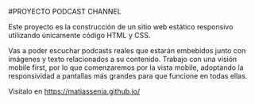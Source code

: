 #PROYECTO PODCAST CHANNEL

Este proyecto es la construcción de un sitio web estático responsivo utilizando únicamente código HTML y CSS.

Vas a poder escuchar podcasts reales que estarán embebidos junto con imágenes y texto relacionados a su contenido. Trabajo con una visión mobile first, por lo que comenzaremos por la vista mobile, adoptando la responsividad a pantallas más grandes para que funcione en todas ellas.

Visitalo en https://matiassenia.github.io/